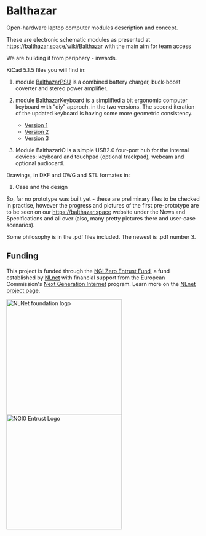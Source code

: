 # Balthazar

Open-hardware laptop computer modules description and concept.

These are electronic schematic modules as presented at https://balthazar.space/wiki/Balthazar
with the main aim for team access

We are building it from periphery - inwards.

KiCad 5.1.5 files you will find in:

1. module [BalthazarPSU](https://github.com/balthazar-space/balthazarPSU) is a combined battery charger, buck-boost coverter and stereo power amplifier. 

2. module BalthazarKeyboard is a simplified a bit ergonomic computer keyboard with "diy" approch. 
   in the two versions. The second iteration of the updated keyboard is having some more geometric consistency.
   - [Version 1](https://github.com/balthazar-space/balthazarKeyboard)
   - [Version 2](https://github.com/balthazar-space/balthazarKeyboard2)
   - [Version 3](https://github.com/balthazar-space/balthazarKeyboard3)

4. Module BalthazarIO is a simple USB2.0 four-port hub for the internal devices: 
   keyboard and touchpad (optional trackpad), webcam and optional audiocard.

Drawings, in DXF and DWG and STL formates in:

1. Case and the design

So, far no prototype was built yet - these are preliminary files to be checked in practise, however the progress and pictures of the first pre-prototype are to be seen on our https://balthazar.space website under the News and Specifications and all over (also, many pretty pictures there and user-case scenarios).

Some philosophy is in the .pdf files included. The newest is .pdf number 3.


## Funding

This project is funded through the [NGI Zero Entrust Fund](https://nlnet.nl/entrust), a fund
established by [NLnet](https://nlnet.nl) with financial support from the European Commission's
[Next Generation Internet](https://ngi.eu) program. Learn more on the [NLnet project page](https://nlnet.nl/project/Balthazar-Casing/).

[<img src="https://nlnet.nl/logo/banner.png" alt="NLNet foundation logo" width="300" />](https://nlnet.nl)
[<img src="https://nlnet.nl/image/logos/NGI0Entrust_tag.svg" alt="NGI0 Entrust Logo" width="300" />](https://nlnet.nl/entrust)
